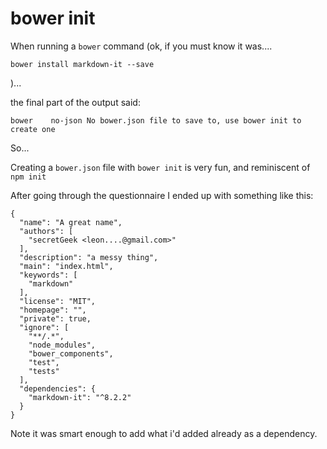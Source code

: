 # bower init

When running a `bower` command (ok, if you must know it was....

    bower install markdown-it --save

)...

the final part of the output said:

    bower    no-json No bower.json file to save to, use bower init to create one

So...

Creating a `bower.json` file with `bower init` is very fun, and reminiscent of `npm init`

After going through the questionnaire I ended up with something like this:

    {
      "name": "A great name",
      "authors": [
        "secretGeek <leon....@gmail.com>"
      ],
      "description": "a messy thing",
      "main": "index.html",
      "keywords": [
        "markdown"
      ],
      "license": "MIT",
      "homepage": "",
      "private": true,
      "ignore": [
        "**/.*",
        "node_modules",
        "bower_components",
        "test",
        "tests"
      ],
      "dependencies": {
        "markdown-it": "^8.2.2"
      }
    }


Note it was smart enough to add what i'd added already as a dependency.

